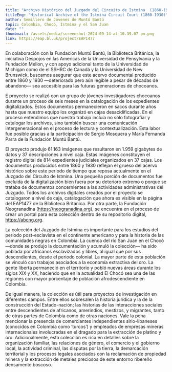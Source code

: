 ```yaml
---
title: "Archivo Histórico del Juzgado del Circuito de Istmina ‎ (1860-1930)"
titleEng: "Historical Archive of the Istmina Circuit Court (1860-1930)"
author: Semillero de Jóvenes de Muntú Bantú
topic: Colombia, Chocó, Istmina y el San Juan
date: ""
thumbnail: /assets/media/screenshot-2024-09-14-at-10.39.07 pm.png
link: https://eap.bl.uk/project/EAP1477
---
```

En colaboración con la Fundación Muntú Bantú, la Biblioteca Británica, la iniciativa Despojos en las Americas de la Universidad de Pensylvania y la Fundación Mellon, y con apoyo adicional tanto de la Universidad de Michigan como de el SSHRC de Canadá y la Universidad de New Brunswick, buscamos asegurar que este acervo documental producido entre 1860 y 1930 —deteriorado pero aún legible a pesar de décadas de abandono— sea accesible para las futuras generaciones de chocoanos. 

E proyecto se realizó con un grupo de jóvenes investigadores chocoanos durante un proceso de seis meses en la catalogación de los expedientes digitalizados. Estos documentos permanecieron en sacos durante años hasta que nuestro equipo los organizó en cajas desacidificadas. En el proceso entendimos que nuestro trabajo incluía no sólo fotografiar y catalogar los archivos, sino también buscar una comunicación intergeneracional en el proceso de lectura y contextualización. Esta labor fue posible gracias a la participación de Sergio Mosquera y María Fernanda Parra de la Fundación Muntú Bantú.

El proyecto produjo 61.163 imágenes que resultaron en 1.959 gigabytes de datos y 37 descripciones a nivel caja. Estas imágenes constituyen el registro digital de 814 expedientes judiciales organizados en 37 cajas. Los documentos producidos entre 1860 y 1930 reflejan el grueso del acervo histórico sobre este periodo de tiempo que reposa actualmente en el Juzgado del Circuito de Istmina. Una pequeña porción de documentos fue excluida de la digitalización bien fuera por su deterioro extremo o porque se trataba de documentos concernientes a las actividades administrativas del Juzgado. Todos los archivos digitales creados por el proyecto se catalogaron a nivel de caja, catalogación que ahora es visible en la página del EAP1477 de la Biblioteca Británica. Por otra parte, la Fundación Neogranadina (https://neogranadina.org), se encuentra en el proceso de crear un portal para esta colección dentro de su repositorio digital, https://abcng.org.

La colección del Juzgado de Istmina es importante para los estudios del periodo post-esclavista en el continente americano y para la historia de las comunidades negras en Colombia. La cuenca del río San Juan en el Chocó —donde se produjo la documentación y acumuló la colección— ha sido poblada por africanos esclavizados y libres, al igual que por sus descendientes, desde el periodo colonial. La mayor parte de esta población se vinculó con trabajos asociados a la economía extractiva del oro. La gente liberta permaneció en el territorio y pobló nuevas áreas durante los siglos XIX y XX, haciendo que en la actualidad El Chocó sea una de las regiones con mayor porcentaje de población afrodescendiente en Colombia.

De igual manera, la colección es útil para proyectos de investigación en diferentes campos. Entre ellos sobresalen la historia jurídica y la de la construcción del Estado-nación; las historias de las interacciones sociales entre descendientes de africanos, amerindios, mestizos, y migrantes, tanto de otras partes de Colombia como de otras naciones. Vale la pena mencionar la presencia de comerciantes independientes sirio-libaneses (conocidos en Colombia como ‘turcos’) y empleados de empresas mineras internacionales involucradas en el dragado para la extracción de platino y oro. Adicionalmente, esta colección es rica en detalles sobre la organización familiar, las relaciones de género, el comercio y el gobierno local, la actividad criminal, las disputas por la tierra, la demarcación territorial y los procesos legales asociados con la reclamación de propiedad minera y la extracción de metales preciosos de este entorno ribereño densamente boscoso.
